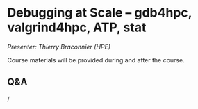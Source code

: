 # Debugging at Scale – gdb4hpc, valgrind4hpc, ATP, stat

*Presenter: Thierry Braconnier (HPE)*

Course materials will be provided during and after the course.

<!--
Temporary location of materials (for the lifetime of the training project):

-   Slides: `/project/project_465001726/Slides/HPE/05_debugging_at_scale.pdf`
-->

<!--
Archived materials on LUMI:

-   Slides: `/appl/local/training/2p3day-20250303/files/LUMI-2p3day-20250303-306-Debugging_at_Scale.pdf`

-   Recording: `/appl/local/training/2p3day-20250303/files/LUMI-2p3day-20250303-306-Debugging_at_Scale.pdf`

These materials can only be distributed to actual users of LUMI (active user account).
-->


## Q&A

/
